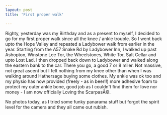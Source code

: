 ```yaml
---
layout: post
title: 'First proper walk'

---
```


Righty, yesterday was my Birthday and as a present to myself, I decided to go for my first proper walk since all the knee / ankle trouble. So I went back upto the Hope Valley and repeated a Ladybower walk from earlier in the year. Starting from the A57 Snake Rd by Ladybower Inn, I walked up past Ashopton, Winstone Lee Tor, the Wheelstones, White Tor, Salt Cellar and upto Lost Lad. I then dropped back down to Ladybower and walked along the eastern bank to the car. There you go, a good 7 or 8 miler. Not massive, not great ascent but I felt nothing from my knee other than when I was walking around Hathersage buying some clothes. My ankle was ok too and my physio has now provided  (freely - as in beer!!) more adhesive foam to protect my outer ankle bone, good job as I couldn't find them for love nor money - I am now officially Loving the ScarpasÂ©.

No photos today, as I tried some funky panarama stuff but forgot the spirit level for the camera and they all came out rubish.
